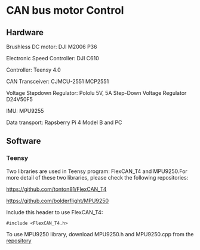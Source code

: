 # CAN bus motor Control

## Hardware

Brushless DC motor: DJI M2006 P36

Electronic Speed Controller: DJI C610

Controller: Teensy 4.0

CAN Transceiver: CJMCU-2551 MCP2551

Voltage Stepdown Regulator: Pololu 5V, 5A Step-Down Voltage Regulator D24V50F5

IMU: MPU9255

Data transport: Rapsberry Pi 4 Model B and PC

## Software
### Teensy
Two libraries are used in Teensy program: FlexCAN_T4 and MPU9250.For more detail of these two libraries, please check the following repositories:

https://github.com/tonton81/FlexCAN_T4

https://github.com/bolderflight/MPU9250

Include this header to use FlexCAN_T4:

`#include <FlexCAN_T4.h>`

To use MPU9250 library, download MPU9250.h and MPU9250.cpp from the [repository](https://github.com/bolderflight/MPU9250)
